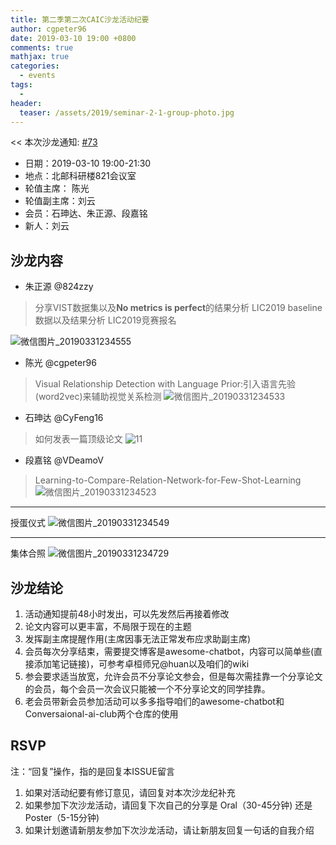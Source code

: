 ```yaml
---
title: 第二季第二次CAIC沙龙活动纪要
author: cgpeter96
date: 2019-03-10 19:00 +0800
comments: true
mathjax: true
categories: 
  - events
tags:
  - 
header:
  teaser: /assets/2019/seminar-2-1-group-photo.jpg
---
```


<< 本次沙龙通知: [#73](https://github.com/BUPT/awesome-chatbot/issues/80)

- 日期：2019-03-10 19:00-21:30
- 地点：北邮科研楼821会议室
- 轮值主席： 陈光 
- 轮值副主席：刘云
- 会员：石珅达、朱正源、段嘉铭
- 新人：刘云


## 沙龙内容


- 朱正源  @824zzy 
> 分享VIST数据集以及**No metrics is perfect**的结果分析
> LIC2019 baseline数据以及结果分析
> LIC2019竞赛报名

![微信图片_20190331234555](https://user-images.githubusercontent.com/18066295/55291394-d1592100-5410-11e9-9c32-93521e3e1140.jpg)

- 陈光 @cgpeter96 
> Visual Relationship Detection with Language Prior:引入语言先验(word2vec)来辅助视觉关系检测
![微信图片_20190331234533](https://user-images.githubusercontent.com/18066295/55291415-f8175780-5410-11e9-8b06-89ad87dace06.jpg)

- 石珅达 @CyFeng16
> 如何发表一篇顶级论文
![11](https://ws1.sinaimg.cn/large/744c8657ly1g1mfhh9l4aj21400u0q5a.jpg)

- 段嘉铭 @VDeamoV 
> Learning-to-Compare-Relation-Network-for-Few-Shot-Learning
![微信图片_20190331234523](https://user-images.githubusercontent.com/18066295/55291429-1c733400-5411-11e9-9e44-27b9bc662c66.jpg)
----
授蛋仪式
![微信图片_20190331234549](https://user-images.githubusercontent.com/18066295/55291601-c0111400-5412-11e9-9db4-ceec875fdcf7.jpg)

----
集体合照
![微信图片_20190331234729](https://user-images.githubusercontent.com/18066295/55291608-de770f80-5412-11e9-9a68-0e861abe735e.jpg)


## 沙龙结论
1. 活动通知提前48小时发出，可以先发然后再接着修改
2. 论文内容可以更丰富，不局限于现在的主题
3. 发挥副主席提醒作用(主席因事无法正常发布应求助副主席)
4. 会员每次分享结束，需要提交博客是awesome-chatbot，内容可以简单些(直接添加笔记链接)，可参考卓桓师兄@huan以及咱们的wiki
5. 参会要求适当放宽，允许会员不分享论文参会，但是每次需挂靠一个分享论文的会员，每个会员一次会议只能被一个不分享论文的同学挂靠。
6. 老会员带新会员参加活动可以多多指导咱们的awesome-chatbot和Conversaional-ai-club两个仓库的使用

## RSVP

注：“回复”操作，指的是回复本ISSUE留言

1. 如果对活动纪要有修订意见，请回复对本次沙龙纪补充
2. 如果参加下次沙龙活动，请回复下次自己的分享是 Oral（30-45分钟) 还是Poster（5-15分钟)
3. 如果计划邀请新朋友参加下次沙龙活动，请让新朋友回复一句话的自我介绍



